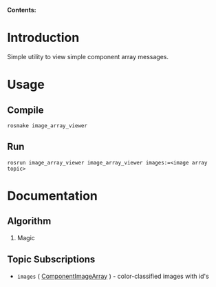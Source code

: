 **Contents:**


# Introduction #

Simple utility to view simple component array messages.

# Usage #

## Compile ##

```
rosmake image_array_viewer
```

## Run ##

```
rosrun image_array_viewer image_array_viewer images:=<image array topic>
```

# Documentation #
## Algorithm ##
  1. Magic

## Topic Subscriptions ##
  * `images` ( [ComponentImageArray](http://code.google.com/p/seabee3-ros-pkg/source/browse/trunk/diamondback/base_libs/msg/ComponentImageArray.msg) ) - color-classified images with id's